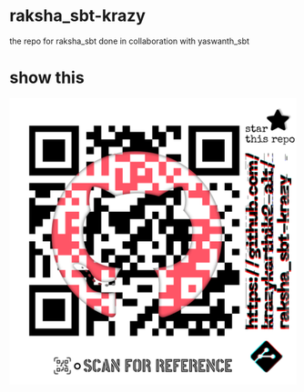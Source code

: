 # raksha_sbt-krazy
the repo for raksha_sbt done in collaboration with yaswanth_sbt
# show this 
![qr-raksha_sbt-krazy](qr.png)
